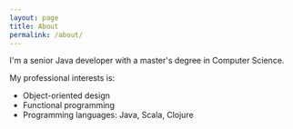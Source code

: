 ```yaml
---
layout: page
title: About
permalink: /about/
---
```


I'm a senior Java developer with a master's degree in Computer Science.

My professional interests is:
 - Object-oriented design
 - Functional programming
 - Programming languages: Java, Scala, Clojure